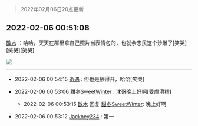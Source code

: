 > 2022年02月06日20点更新
<link rel="stylesheet" href="https://cdn.jsdelivr.net/gh/taotie6/sampleJSON@main/css/photo_show.css">
<meta name="referrer" content="no-referrer" />


 ## 2022-02-06 00:51:08 

 [㪚木](https://www.coolapk.com/feed/33334718?shareKey=YzYwOWQwYzkwNWRiNjFmZWFjOWI~) ：哈哈，天天在群里拿自己照片当表情包的，也就余志民这个沙雕了[笑哭][笑哭][笑哭] 

<div class="album">
<img class="img-item" src="https://image.coolapk.com/feed/2022/0206/00/1081091_2126c226_9867_8212_823@634x639.jpeg" />
</div>

 ------- 

- 2022-02-06 00:54:15 [逝遇](uid=2589293) : 但也是放得开，哈哈[笑哭] 

- 2022-02-06 00:53:06 [甜冬SweetWinter](uid=1967207) : 沈哥晚上好啊[受虐滑稽] 

    - 2022-02-06 00:53:15 [㪚木](uid=1081091) 回复 [甜冬SweetWinter](uid=1967207): 晚上好啊 

- 2022-02-06 00:53:12 [Jackney234](uid=3413772) : 第一 

